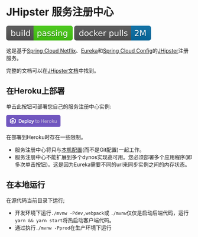 # JHipster 服务注册中心

[![Build Status][travis-image]][travis-url]  [![Docker Pulls](./src/main/resources/static/eureka/images/docker-pull.svg)](https://hub.docker.com/r/jhipster/jhipster-registry/)

这是基于[Spring Cloud Netflix](http://cloud.spring.io/spring-cloud-netflix/)、[Eureka](https://github.com/Netflix/eureka)和[Spring Cloud Config](http://cloud.spring.io/spring-cloud-config/)的[JHipster](https://www.jhipster.tech/)注册服务。

完整的文档可以在[JHipster文档](https://www.jhipster.tech/microservices-architecture)中找到。

## 在Heroku上部署

单击此按钮可部署您自己的服务注册中心实例:

[![Deploy to Heroku](./src/main/resources/static/eureka/images/depoloy-to-heroku.png)](https://heroku.com/deploy)

在部署到Heroku时存在一些限制。

* 服务注册中心将只与[本机配置](https://www.jhipster.tech/jhipster-registry/#spring-cloud-config)(而不是Git配置)一起工作。
* 服务注册中心不能扩展到多个dynos实现高可用。您必须部署多个应用程序(即多次单击按钮)。这是因为Eureka需要不同的url来同步实例之间的内存状态。

## 在本地运行

在源代码当前目录下运行;
* 开发环境下运行`./mvnw -Pdev,webpack`或 `./mvnw`仅仅是启动后端代码，运行`yarn && yarn start`将热启动客户端代码。
* 通过执行`./mvnw -Pprod`在生产环境下运行

[travis-image]: ./src/main/resources/static/eureka/images/build-passing.svg?branch=master
[travis-url]: https://travis-ci.org/jhipster/jhipster-registry
